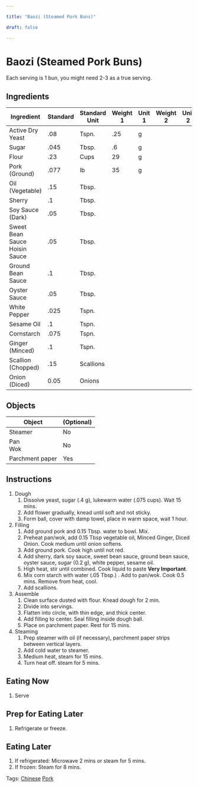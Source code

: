 ```yaml
---

title: "Baozi (Steamed Pork Buns)"

draft: false

---
```



# Baozi (Steamed Pork Buns)

Each serving is 1 bun, you might need 2-3 as a true serving.

## Ingredients

| Ingredient                         | Standard | Standard Unit | Weight 1 | Unit 1 | Weight 2 | Unit 2 |
| ---------------------------------- | -------- | ------------- | -------- | ------ | -------- | ------ |
| Active Dry Yeast                   | .08      | Tspn.         | .25      | g      |          |        |
| Sugar                              | .045     | Tbsp.         | .6       | g      |          |        |
| Flour                              | .23      | Cups          | 29       | g      |          |        |
| Pork (Ground)                      | .077     | lb            | 35       | g      |          |        |
| Oil (Vegetable)                    | .15      | Tbsp.         |          |        |          |        |
| Sherry                             | .1       | Tbsp.         |          |        |          |        |
| Soy Sauce (Dark)                   | .05      | Tbsp.         |          |        |          |        |
| Sweet Bean Sauce<br />Hoisin Sauce | .05      | Tbsp.         |          |        |          |        |
| Ground Bean Sauce                  | .1       | Tbsp.         |          |        |          |        |
| Oyster Sauce                       | .05      | Tbsp.         |          |        |          |        |
| White Pepper                       | .025     | Tspn.         |          |        |          |        |
| Sesame Oil                         | .1       | Tspn.         |          |        |          |        |
| Cornstarch                         | .075     | Tspn.         |          |        |          |        |
| Ginger (Minced)                    | .1       | Tspn.         |          |        |          |        |
| Scallion (Chopped)                 | .15      | Scallions     |          |        |          |        |
| Onion (Diced)                      | 0.05     | Onions        |          |        |          |        |

## Objects

| Object          | (Optional) |
| --------------- | ---------- |
| Steamer         | No         |
| Pan<br />Wok    | No         |
| Parchment paper | Yes        |

## Instructions

1. Dough
   1. Dissolve yeast, sugar (.4 g), lukewarm water (.075 cups). Wait 15 mins.
   2. Add flower gradually, knead until soft and not sticky.
   3. Form ball, cover with damp towel, place in warm space, wait 1 hour.
2. Filling
   1. Add ground pork and 0.15 Tbsp. water to bowl. Mix.
   2. Preheat pan/wok, add 0.15 Tbsp vegetable oil, Minced Ginger, Diced Onion. Cook medium until onion softens.
   3. Add ground pork. Cook high until not red.
   4. Add sherry, dark soy sauce, sweet bean sauce, ground bean sauce, oyster sauce, sugar (0.2 g), white pepper, sesame oil.
   5. High heat, stir until combined. Cook liquid to paste **Very Important**.
   6. Mix corn starch with water (.05 Tbsp.) . Add to pan/wok. Cook 0.5 mins. Remove from heat, cool.
   7. Add scallions.
3. Assemble
   1. Clean surface dusted with flour. Knead dough for 2 min. 
   2. Divide into servings.
   3. Flatten into circle, with thin edge, and thick center.
   4. Add filling to center. Seal filling inside dough ball.
   5. Place on parchment paper. Rest for 15 mins.
4. Steaming
   1. Prep steamer with oil (if necessary), parchment paper strips between vertical layers.
   2. Add cold water to steamer. 
   3. Medium heat, steam for 15 mins.
   4. Turn heat off. steam for 5 mins.

## Eating Now

1. Serve

## Prep for Eating Later

1. Refrigerate or freeze.

## Eating Later

1. If refrigerated: Microwave 2 mins or steam for 5 mins.
2. If frozen: Steam for 8 mins.

Tags: [Chinese](/Tags/Chinese.md) [Pork](/Tags/Pork.md) 
